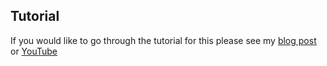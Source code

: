 ## Tutorial

If you would like to go through the tutorial for this please see my [blog post](https://jadecodes.substack.com/p/auth-made-easy-fastapi-with-azure) or [YouTube](https://youtu.be/7VZ9GeXq82U?si=cIWQuBNSjh7oR8rd)